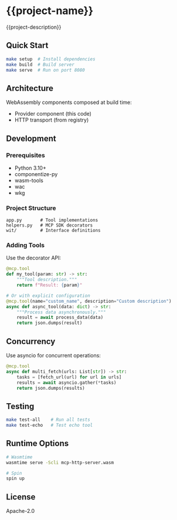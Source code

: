 # {{project-name}}

{{project-description}}

## Quick Start

```bash
make setup  # Install dependencies
make build  # Build server
make serve  # Run on port 8080
```

## Architecture

WebAssembly components composed at build time:
- Provider component (this code)
- HTTP transport (from registry)

## Development

### Prerequisites

- Python 3.10+
- componentize-py
- wasm-tools
- wac
- wkg

### Project Structure

```
app.py       # Tool implementations
helpers.py   # MCP SDK decorators
wit/         # Interface definitions
```

### Adding Tools

Use the decorator API:

```python
@mcp.tool
def my_tool(param: str) -> str:
    """Tool description."""
    return f"Result: {param}"

# Or with explicit configuration
@mcp.tool(name="custom_name", description="Custom description")
async def async_tool(data: dict) -> str:
    """Process data asynchronously."""
    result = await process_data(data)
    return json.dumps(result)
```

## Concurrency

Use asyncio for concurrent operations:

```python
@mcp.tool
async def multi_fetch(urls: List[str]) -> str:
    tasks = [fetch_url(url) for url in urls]
    results = await asyncio.gather(*tasks)
    return json.dumps(results)
```

## Testing

```bash
make test-all    # Run all tests
make test-echo   # Test echo tool
```

## Runtime Options

```bash
# Wasmtime
wasmtime serve -Scli mcp-http-server.wasm

# Spin
spin up
```

## License

Apache-2.0